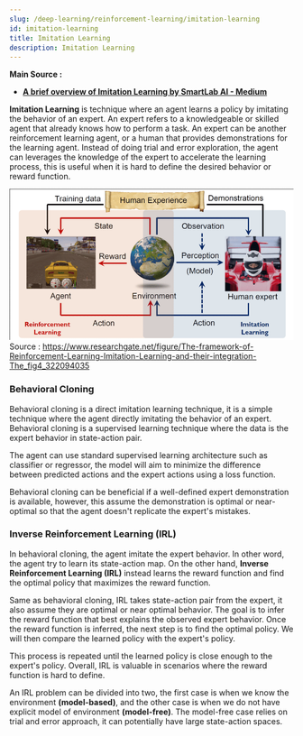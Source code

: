 ```yaml
---
slug: /deep-learning/reinforcement-learning/imitation-learning
id: imitation-learning
title: Imitation Learning
description: Imitation Learning
---
```


**Main Source :**

- **[A brief overview of Imitation Learning by SmartLab AI - Medium](https://smartlabai.medium.com/a-brief-overview-of-imitation-learning-8a8a75c44a9c)**

**Imitation Learning** is technique where an agent learns a policy by imitating the behavior of an expert. An expert refers to a knowledgeable or skilled agent that already knows how to perform a task. An expert can be another reinforcement learning agent, or a human that provides demonstrations for the learning agent. Instead of doing trial and error exploration, the agent can leverages the knowledge of the expert to accelerate the learning process, this is useful when it is hard to define the desired behavior or reward function.

![Imitation learning](./imitation-learning.png)  
Source : https://www.researchgate.net/figure/The-framework-of-Reinforcement-Learning-Imitation-Learning-and-their-integration-The_fig4_322094035

### Behavioral Cloning

Behavioral cloning is a direct imitation learning technique, it is a simple technique where the agent directly imitating the behavior of an expert. Behavioral cloning is a supervised learning technique where the data is the expert behavior in state-action pair.

The agent can use standard supervised learning architecture such as classifier or regressor, the model will aim to minimize the difference between predicted actions and the expert actions using a loss function.

Behavioral cloning can be beneficial if a well-defined expert demonstration is available, however, this assume the demonstration is optimal or near-optimal so that the agent doesn't replicate the expert's mistakes.

### Inverse Reinforcement Learning (IRL)

In behavioral cloning, the agent imitate the expert behavior. In other word, the agent try to learn its state-action map. On the other hand, **Inverse Reinforcement Learning (IRL)** instead learns the reward function and find the optimal policy that maximizes the reward function.

Same as behavioral cloning, IRL takes state-action pair from the expert, it also assume they are optimal or near optimal behavior. The goal is to infer the reward function that best explains the observed expert behavior. Once the reward function is inferred, the next step is to find the optimal policy. We will then compare the learned policy with the expert's policy.

This process is repeated until the learned policy is close enough to the expert's policy. Overall, IRL is valuable in scenarios where the reward function is hard to define.

An IRL problem can be divided into two, the first case is when we know the environment **(model-based)**, and the other case is when we do not have explicit model of environment **(model-free)**. The model-free case relies on trial and error approach, it can potentially have large state-action spaces.
